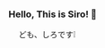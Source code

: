 ### Hello, This is Siro! 👋
　     ども、しろです❕ 

<!--
**shiro1920/shiro1920** is a ✨ _special_ ✨ repository because its `README.md` (this file) appears on your GitHub profile.

Here are some ideas to get you started:

![Siro's GitHub stats](https://github-readme-stats.vercel.app/api?username=shiro1920shiro1920&show_icons=true)
![Siro's GitHub stats](https://github-readme-stats.vercel.app/api?username=shiro1920&show_icons=true&theme=radical)

[![Rainbow cat's github stats](https://github-readme-stats.vercel.app/api?username=shiro1920&show_icons=true)](https://github.com/shiro1920/github-readme-stats)

[![Readme Card](https://github-readme-stats.vercel.app/api/pin/?username=shiro&repo=github-readme-stats)](https://github.com/shiro1920/github-readme-stats)

- 🔭 I’m currently working on Nanjing University
- 🌱 I’m currently learning astronomy
- 🤔 I’m looking for help with python, IDL, linux, HTML and so on 

-->
